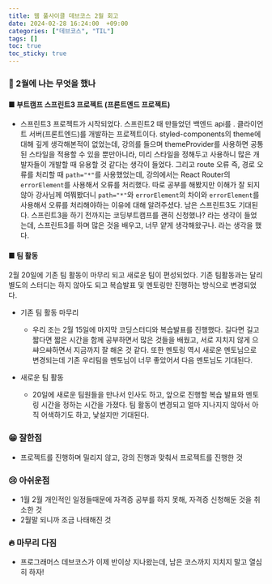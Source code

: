 ```yaml
---
title: 웹 풀사이클 데브코스 2월 회고
date: 2024-02-28 16:24:00  +09:00
categories: ["데브코스", "TIL"]
tags: []
toc: true
toc_sticky: true
---
```


### 💬 2월에 나는 무엇을 했나

#### ■ 부트캠프 스프린트3 프로젝트 (프론트엔드 프로젝트)

- 스프린트3 프로젝트가 시작되었다. 스프린트2 때 만들었던 백엔드 api를 . 클라이언트 서버(프론트엔드)를 개발하는 프로젝트이다. styled-components의 theme에 대해 깊게 생각해본적이 없었는데, 강의를 들으며 themeProvider를 사용하면 공통된 스타일을 적용할 수 있을 뿐만아니라, 미리 스타일을 정해두고 사용하니 많은 개발자들이 개발할 때 유용할 것 같다는 생각이 들었다. 그리고 route 오류 즉, 경로 오류를 처리할 때 `path="*"`를 사용했었는데, 강의에서는 React Router의 `errorElement`를 사용해서 오류를 처리했다. 따로 공부를 해봤지만 이해가 잘 되지 않아 강사님께 여쭤봤더니 `path="*"`와 `errorElement`의 차이와 `errorElement`를 사용해서 오류를 처리해야하는 이유에 대해 알려주셨다. 남은 스프린트3도 기대된다. 스프린트3을 하기 전까지는 코딩부트캠프를 괜히 신청했나? 라는 생각이 들었는데, 스프린트3를 하며 많은 것을 배우고, 너무 얕게 생각해왔구나. 라는 생각을 했다.

#### ■ 팀 활동

2월 20일에 기존 팀 활동이 마무리 되고 새로운 팀이 편성되었다. 기존 팀활동과는 달리 별도의 스터디는 하지 않아도 되고 복습발표 및 멘토링만 진행하는 방식으로 변경되었다.

- 기존 팀 활동 마무리

  - 우리 조는 2월 15일에 마지막 코딩스터디와 복습발표를 진행했다. 길다면 길고 짧다면 짧은 시간을 함께 공부하면서 많은 것들을 배웠고, 서로 지치지 않게 으쌰으쌰하면서 지금까지 잘 해온 것 같다. 또한 멘토링 역시 새로운 멘토님으로 변경되는데 기존 우리팀을 멘토님이 너무 좋았어서 다음 멘토님도 기대된다.

- 새로운 팀 활동
  - 20일에 새로운 팀원들을 만나서 인사도 하고, 앞으로 진행할 복습 발표와 멘토링 시간을 정하는 시간을 가졌다. 팀 활동이 변경되고 얼마 지나지지 않아서 아직 어색하기도 하고, 낯설지만 기대된다.

### 😁 잘한점

- 프로젝트를 진행하며 밀리지 않고, 강의 진행과 맞춰서 프로젝트를 진행한 것

### 😢 아쉬운점

- 1월 2월 개인적인 일정들때문에 자격증 공부를 하지 못해, 자격증 신청해둔 것을 취소한 것
- 2월말 되니까 조금 나태해진 것

### 🔥 마무리 다짐

- 프로그래머스 데브코스가 이제 반이상 지나왔는데, 남은 코스까지 지치지 말고 열심히 하자!
